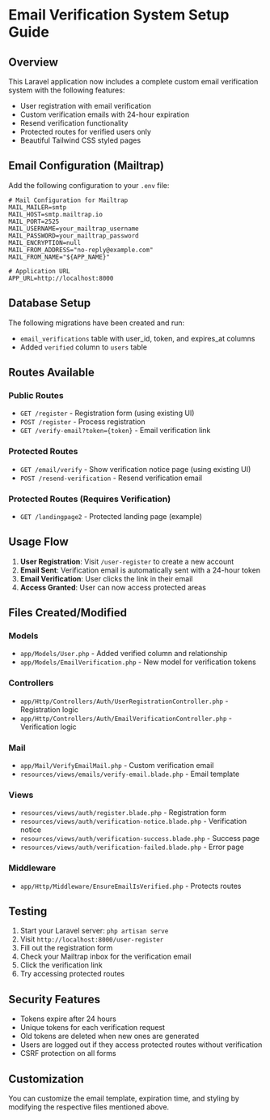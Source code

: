 # Email Verification System Setup Guide

## Overview
This Laravel application now includes a complete custom email verification system with the following features:

- User registration with email verification
- Custom verification emails with 24-hour expiration
- Resend verification functionality
- Protected routes for verified users only
- Beautiful Tailwind CSS styled pages

## Email Configuration (Mailtrap)

Add the following configuration to your `.env` file:

```env
# Mail Configuration for Mailtrap
MAIL_MAILER=smtp
MAIL_HOST=smtp.mailtrap.io
MAIL_PORT=2525
MAIL_USERNAME=your_mailtrap_username
MAIL_PASSWORD=your_mailtrap_password
MAIL_ENCRYPTION=null
MAIL_FROM_ADDRESS="no-reply@example.com"
MAIL_FROM_NAME="${APP_NAME}"

# Application URL
APP_URL=http://localhost:8000
```

## Database Setup

The following migrations have been created and run:
- `email_verifications` table with user_id, token, and expires_at columns
- Added `verified` column to `users` table

## Routes Available

### Public Routes
- `GET /register` - Registration form (using existing UI)
- `POST /register` - Process registration
- `GET /verify-email?token={token}` - Email verification link

### Protected Routes
- `GET /email/verify` - Show verification notice page (using existing UI)
- `POST /resend-verification` - Resend verification email

### Protected Routes (Requires Verification)
- `GET /landingpage2` - Protected landing page (example)

## Usage Flow

1. **User Registration**: Visit `/user-register` to create a new account
2. **Email Sent**: Verification email is automatically sent with a 24-hour token
3. **Email Verification**: User clicks the link in their email
4. **Access Granted**: User can now access protected areas

## Files Created/Modified

### Models
- `app/Models/User.php` - Added verified column and relationship
- `app/Models/EmailVerification.php` - New model for verification tokens

### Controllers
- `app/Http/Controllers/Auth/UserRegistrationController.php` - Registration logic
- `app/Http/Controllers/Auth/EmailVerificationController.php` - Verification logic

### Mail
- `app/Mail/VerifyEmailMail.php` - Custom verification email
- `resources/views/emails/verify-email.blade.php` - Email template

### Views
- `resources/views/auth/register.blade.php` - Registration form
- `resources/views/auth/verification-notice.blade.php` - Verification notice
- `resources/views/auth/verification-success.blade.php` - Success page
- `resources/views/auth/verification-failed.blade.php` - Error page

### Middleware
- `app/Http/Middleware/EnsureEmailIsVerified.php` - Protects routes

## Testing

1. Start your Laravel server: `php artisan serve`
2. Visit `http://localhost:8000/user-register`
3. Fill out the registration form
4. Check your Mailtrap inbox for the verification email
5. Click the verification link
6. Try accessing protected routes

## Security Features

- Tokens expire after 24 hours
- Unique tokens for each verification request
- Old tokens are deleted when new ones are generated
- Users are logged out if they access protected routes without verification
- CSRF protection on all forms

## Customization

You can customize the email template, expiration time, and styling by modifying the respective files mentioned above.
